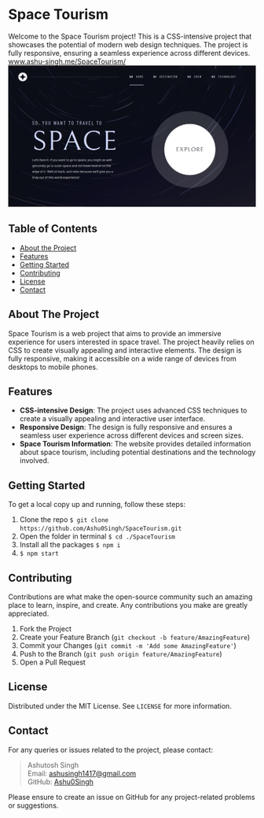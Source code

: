 # Space Tourism

Welcome to the Space Tourism project! This is a CSS-intensive project that showcases the potential of modern web design techniques. The project is fully responsive, ensuring a seamless experience across different devices.
www.ashu-singh.me/SpaceTourism/
![Project Screenshot](https://raw.githubusercontent.com/Ashu0Singh/SpaceTourism/master/SpaceTourism.png)

## Table of Contents

- [About the Project](#about-the-project)
- [Features](#features)
- [Getting Started](#getting-started)
- [Contributing](#contributing)
- [License](#license)
- [Contact](#contact)

## About The Project

Space Tourism is a web project that aims to provide an immersive experience for users interested in space travel. The project heavily relies on CSS to create visually appealing and interactive elements. The design is fully responsive, making it accessible on a wide range of devices from desktops to mobile phones.

## Features

- **CSS-intensive Design**: The project uses advanced CSS techniques to create a visually appealing and interactive user interface.
- **Responsive Design**: The design is fully responsive and ensures a seamless user experience across different devices and screen sizes.
- **Space Tourism Information**: The website provides detailed information about space tourism, including potential destinations and the technology involved.

## Getting Started

To get a local copy up and running, follow these steps:

1. Clone the repo `$ git clone https://github.com/Ashu0Singh/SpaceTourism.git`
2. Open the folder in terminal `$ cd ./SpaceTourism`
3. Install all the packages `$ npm i`
4. `$ npm start`

## Contributing

Contributions are what make the open-source community such an amazing place to learn, inspire, and create. Any contributions you make are greatly appreciated.

1. Fork the Project
2. Create your Feature Branch (`git checkout -b feature/AmazingFeature`)
3. Commit your Changes (`git commit -m 'Add some AmazingFeature'`)
4. Push to the Branch (`git push origin feature/AmazingFeature`)
5. Open a Pull Request

## License

Distributed under the MIT License. See `LICENSE` for more information.

## Contact
For any queries or issues related to the project, please contact:
>Ashutosh Singh
<br/>Email: [ashusingh1417@gmail.com](mailto:ashusingh1417@gmail.com)
<br/>GitHub: [Ashu0Singh](https://github.com/Ashu0Singh)

Please ensure to create an issue on GitHub for any project-related problems or suggestions.
